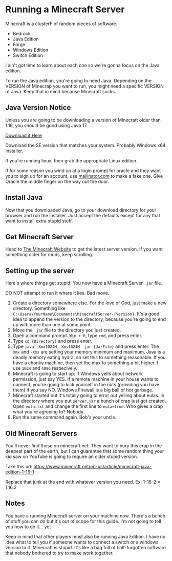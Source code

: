 # Running a Minecraft Server

Minecraft is a clusterF of random pieces of software.

- Bedrock
- Java Edition
- Forge
- Windows Edition
- Switch Edition

I ain't got time to learn about each one so we're gonna focus on the Java edition.

To run the Java edition, you're going to need Java. Depending on the VERSION of Minecrap
you want to run, you might need a specific VERSION of Java. Keep that in mind because
Minecraft sucks.

## Java Version Notice

Unless you are going to be downloading a version of Minecraft older than 1.16, you
should be good using Java 17.

[Download it Here](https://www.oracle.com/java/technologies/javase/jdk17-archive-downloads.html)

Download the SE version that matches your system. Probably Windows x64 Installer.

If you're running linux, then grab the appropriate Linux edition.

If for some reason you wind up at a login prompt for oracle and they want you to sign up
for an account, use [mailinator.com](https://mailinator.com/) to make a fake one. Give Oracle
the middle finger on the way out the door.

## Install Java

Now that you downloaded Java, go to your download directory for your browser and run
the installer. Just accept the defaults except for any that want to install extra stupid stuff.

## Get Minecraft Server

Head to [The Minecraft Website](https://www.minecraft.net/en-us/download/server) to get the
latest server version. If you want something older for mods, keep scrolling.

## Setting up the server

Here's where things get stupid. You now have a Minecraft Server `.jar` file.

DO NOT attempt to run it where it lies. Bad move.

1. Create a directory somewhere else. For the love of God, just make a new directory. Something like
`C:\Users\YourName\Documents\MinecraftServer-{Version}`. It's a good idea to append the version to the
directory, because you're going to end up with more than one at some point.
2. Move the `.jar` file to the directory you just created.
3. Open a command prompt. `Win + R`, type `cmd`, and press enter.
4. Type `cd {Directory}` and press enter.
5. Type `java -Xmx1024M -Xms1024M -jar {JarFile}` and press enter. The `-Xmx` and `-Xms` are
setting your memory minimum and maximum. Java is a deadly memory eating hydra, so set this to something
reasonable. If you have a chonky machine, then set the max to something a bit higher. I use `1024` and `4096` respecively.
6. Minecraft is going to start up. If Windows yells about network permission, just say YES. If a remote machine in your house wants to connect, you're going to kick yourself in the nuts (providing you have them) if you say NO. Windows Firewall is a big ball of hot garbage.
7. Minecraft started but it's totally going to error out yelling about eulas. In the directory where you put `server.jar` a bunch of crap just got created. Open `eula.txt` and change the first line to `eula=true`. Who gives a crap what you're agreeing to? Nobody.
8. Run the same command again. Bob's your uncle.

## Old Minecraft Servers

You'll never find these on minecraft.net. They want to bury this crap in the deepest part
of the earth, but I can guarantee that some random thing your kid saw on YouTube is going to require an older stupid version.

Take this url: https://www.minecraft.net/en-us/article/minecraft-java-edition-1-16-1

Replace that junk at the end with whatever version you need. Ex: 1-16-2 = 1.16.2

## Notes

You have a running Minecraft server on your machine now. There's a bunch of stuff you can do but it's out of scope for this guide. I'm not going to tell you how to do it... yet

Keep in mind that other players must also be running Java Edition. I have no idea what to tell you if someone wants to connect a switch or a windows version to it. Minecraft is stupid. It's like a bag full of half-forgotten software that nobody bothered to try to make work together.


